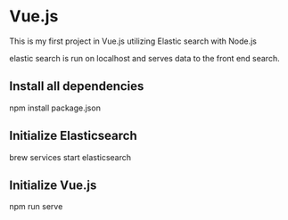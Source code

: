 # Vue.js
This is my first project in Vue.js utilizing Elastic search with Node.js


elastic search is run on localhost and serves data to the front end search.


Install all dependencies
------------------------

npm install package.json



Initialize  Elasticsearch
-------------------------
brew services start elasticsearch


Initialize Vue.js
-----------------
npm run serve


